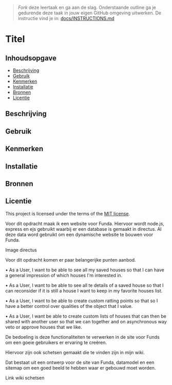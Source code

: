 > _Fork_ deze leertaak en ga aan de slag. Onderstaande outline ga je gedurende deze taak in jouw eigen GitHub omgeving uitwerken. De instructie vind je in: [docs/INSTRUCTIONS.md](docs/INSTRUCTIONS.md)

# Titel
<!-- Geef je project een titel en schrijf in één zin wat het is -->

## Inhoudsopgave

  * [Beschrijving](#beschrijving)
  * [Gebruik](#gebruik)
  * [Kenmerken](#kenmerken)
  * [Installatie](#installatie)
  * [Bronnen](#bronnen)
  * [Licentie](#licentie)

## Beschrijving
<!-- In de Beschrijving staat kort beschreven wat voor project het is en wat je hebt gemaakt -->
<!-- Voeg een mooie poster visual toe 📸 -->
<!-- Voeg een link toe naar Github Pages 🌐-->

## Gebruik
<!--Bij Gebruik staat hoe je project er uit ziet, hoe het werkt en wat je er mee kan. -->

## Kenmerken
<!-- Bij Kenmerken staat welke technieken zijn gebruikt en hoe. Wat is de HTML structuur? Wat zijn de belangrijkste dingen in CSS? Wat is er met Javascript gedaan en hoe? Misschien heb je een framwork of library gebruikt? -->

## Installatie
<!-- Bij Instalatie staat hoe een andere developer aan jouw repo kan werken -->


## Bronnen

## Licentie

This project is licensed under the terms of the [MIT license](./LICENSE).


Voor dit opdracht maak ik een website voor Funda. Hiervoor wordt node.js, express en ejs gebruikt waarbij er een database is gemaakt in directus. Al deze data word gebruikt om een dynamische website te bouwen voor Funda.

Image directus

Voor dit opdracht komen er paar belangerijke punten aanbod. 

• As a User, I want to be able to see all my saved houses so that I can have a general impression of which houses I'm interested in.

• As a User, I want to be able to see all te details of a saved house so that I can reconsider if it is still a house I want to keep in my favorite houses list.

• As a User, I want to be able to create custom ratting points so that so I have a better control over qualities of the object that I value.

• As a User, I want be able to create custom lists of houses that can then be shared with another user so that we can together and on asynchronous way veto or approve houses that we like.

De bedoeling is deze functionaliteiten te verwerken in de site voor Funds om een goeie gebruikers er ervaring te creëren.

Hiervoor zijn ook schetsen gemaakt die te vinden zijn in mijn wiki. 

Dat bestaat uit een ontwerp voor de site van Funda, datamodel en een sitemap om een goed beeld te hebben waar er gebouwd moet worden.

Link wiki schetsen

